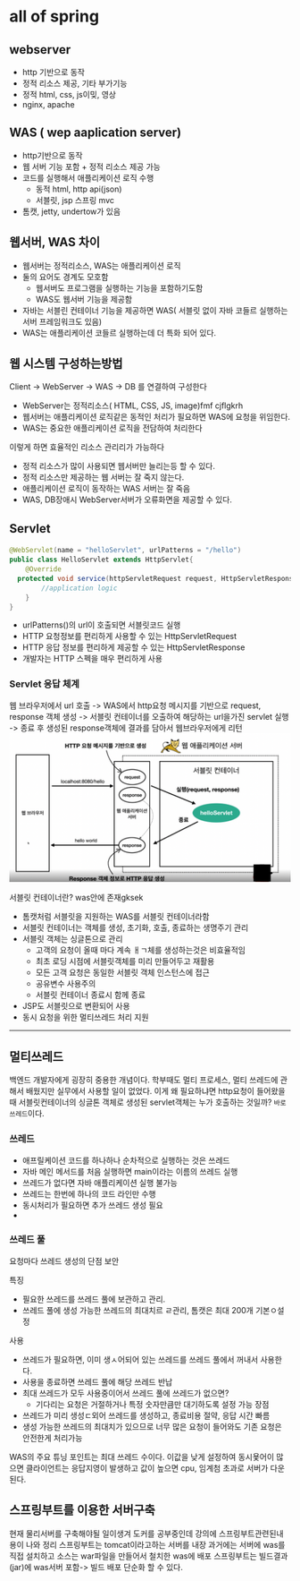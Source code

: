 # all of spring
## webserver
- http 기반으로 동작
- 정적 리소스 제공, 기타 부가기능
- 정적 html, css, js이밎, 영상
- nginx, apache

## WAS ( wep aaplication server)
- http기반으로 동작
- 웹 서버 기능 포함 + 정적 리소스 제공 가능
- 코드를 실행해서 애플리케이션 로직 수행
  - 동적 html, http api(json)
  - 서블릿, jsp  스프링 mvc
- 톰캣, jetty, undertow가 있음

## 웹서버, WAS 차이 
- 웹서버는 정적리소스, WAS는 애플리케이션 로직
- 둘의 요어도 경계도 모호함
  - 웹서버도 프로그램을 실행하는 기능을 포함하기도함
  - WAS도 웹서버 기능을 제공함
- 자바는 서블린 컨테이너 기능을 제공하면 WAS( 서블릿 없이 자바 코들르 실행하는 서버 프레임워크도 있음)
- WAS는 애플리케이션 코들르 실행하는데 더 특화 되어 있다.

## 웹 시스템 구성하는방법
Client -> WebServer -> WAS -> DB 를 연결하여 구성한다
- WebServer는 정적리소스( HTML, CSS, JS, image)fmf cjflgkrh
- 웹서버는 애플리케이션 로직같은 동적인 처리가 필요하면 WAS에 요청을 위임한다. 
- WAS는 중요한 애플리케이션 로직을 전담하여 처리한다

이렇게 하면 효율적인 리소스 관리리가 가능하다 
- 정적 리소스가 많이 사용되면 웹서버만 늘리는등 할 수 있다. 
- 정적 리소스만 제공하는 웹 서버는 잘 죽지 않는다. 
- 애플리케이션 로직이 동작하는 WAS 서버는 잘 죽음
- WAS, DB장애시 WebServer서버가 오류화면을 제공할 수 있다. 

## Servlet
```java
@WebServlet(name = "helloServlet", urlPatterns = "/hello")
public class HelloServlet extends HttpServlet{
    @Override
  protected void service(httpServletRequest request, HttpServletResponse response ){
        //application logic
    }
}

```
- urlPatterns()의 url이 호출되면 서블릿코드 실행
- HTTP 요청정보를 편리하게 사용할 수 있는 HttpServletRequest
- HTTP 응답 정보를 편리하게 제공할 수 있는 HttpServletResponse
- 개발자는 HTTP 스펙을 매우 편리하게 사용

### Servlet 응답 체계
웹 브라우저에서 url 호출
-> WAS에서 http요청 메시지를 기반으로 request, response 객체 생성
-> 서블릿 컨테이너를 오출하여 해당하는 url을가진 servlet 실행
-> 종료 후 생성된 response객체에 결과를 담아서 웹브라우저에게 리턴
![img.png](img.png)

서블릿 컨테이너란?
was안에 존재gksek
- 톰캣처럼 서블릿을 지원하는 WAS를 서블릿 컨테이너라함
- 서블릿 컨테이너는 객체를 생성, 초기화, 호출, 종료하는 생명주기 관리
- 서블릿 객체는 싱글톤으로 관리
  - 고객의 요청이 올때 마다 계속 ㅐㄱ체를 생성하는것은 비효율적임
  - 최초 로딩 시점에 서블릿객체를 미리 만들어두고 재활용
  - 모든 고객 요청은 동일한 서블릿 객체 인스턴스에 접근
  - 공유변수 사용주의 
  - 서블릿 컨테이너 종료시 함께 종료
- JSP도 서블릿으로 변환되어 사용
- 동시 요청을 위한 멀티쓰레드 처리 지원
---
## 멀티쓰레드
백엔드 개발자에게 굉장히 중용한 개념이다. 학부때도 멀티 프로세스, 멀티 쓰레드에 관해서 배웠지만 실무에서 사용할 일이 없었다. 
이게 왜 필요하냐면 http요청이 들어왔을때 서블릿컨테이너의 싱글톤 객체로 생성된 servlet객체는 누가 호출하는 것일까? `바로 쓰레드`이다.

### 쓰레드 
- 애프릴케이션 코드를 하나하나 순차적으로 실행하는 것은 쓰레드
- 자바 메인 메서드를 처음 실행하면 main이라는 이름의 쓰레드 실행
- 쓰레드가 없다면 자바 애플리케이션 실행 불가능
- 쓰레드는 한번에 하나의 코드 라인만 수행
- 동시처리가 필요하면 추가 쓰레드 생성 필요
- 
### 쓰레드 풀
요청마다 쓰레드 생성의 단점 보안

특징 
- 필요한 쓰레드를 쓰레드 풀에 보관하고 관리.
- 쓰레드 풀에 생성 가능한 쓰레드의 최대치르 ㄹ관리, 톰캣은 최대 200개 기본ㅇ설정

사용
- 쓰레드가 필요하면, 이미 생ㅅ어되어 있는 쓰레드를 쓰레드 풀에서 꺼내서 사용한다. 
- 사용을 종료하면 쓰레드 풀에 해당 쓰레드 반납
- 최대 쓰레드가 모두 사용중이어서 쓰레드 풀에 쓰레드가 없으면?
  - 기다리는 요청은 거절하거나 특정 숫자만큼만 대기하도록 설정 가능
장점
- 쓰레드가 미리 생성ㄷ외어 쓰레드를 생성하고, 종료비용 절약, 응답 시간 빠름 
- 생성 가능한 쓰레드의 최대치가 있으므로 너무 많은 요청이 들어와도 기존 요청은 안전한게 처리가능

WAS의 주요 튜닝 포인트는 최대 쓰레드 수이다. 
이값을 낮게 설정하여 동시욫어이 많으면 클라이언트는 응답지영이 발생하고 값이 높으면 cpu, 임계첨 초과로 서버가 다운된다.

## 스프링부트를 이용한 서버구축
현재 물리서버를 구축해야될 일이생겨 도커를 공부중인데 강의에 스프링부트관련된내용이 나와 정리
스프링부트는 tomcat이라고하는 서버를 내장
과거에는 서버에 was를 직접 설치하고 소스는 war파일을 만들어서 철치한 was에 배포
스프링부트는 빌드결과(jar)에 was서버 포함-> 빌드 배포 단순화 할 수 있다. 
